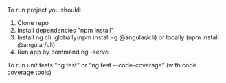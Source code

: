 To run project you should:

1. Clone repo
2. Install dependencies "npm install"
3. Install ng cli: globally(npm install -g @angular/cli) or locally (npm install @angular/cli)
4. Run app by command ng -serve

To run unit tests "ng test" or "ng test --code-coverage" (with code coverage tools)
